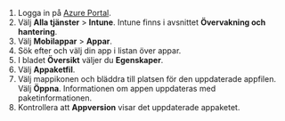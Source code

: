
1. Logga in på [Azure Portal](https://portal.azure.com).  
2. Välj **Alla tjänster** > **Intune**. Intune finns i avsnittet **Övervakning och hantering**.  
3. Välj **Mobilappar** > **Appar**.
4. Sök efter och välj din app i listan över appar.  
5. I bladet **Översikt** väljer du **Egenskaper**.  
6. Välj **Appaketfil**.  
7. Välj mappikonen och bläddra till platsen för den uppdaterade appfilen. Välj **Öppna**. Informationen om appen uppdateras med paketinformationen.  
8. Kontrollera att **Appversion** visar det uppdaterade appaketet.  
